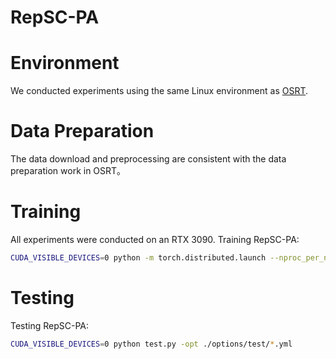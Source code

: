 # RepSC-PA
# Environment
We conducted experiments using the same Linux environment as [OSRT](https://github.com/Fanghua-Yu).

# Data Preparation
The data download and preprocessing are consistent with the data preparation work in OSRT。

# Training
All experiments were conducted on an RTX 3090.
Training RepSC-PA:
```Bash
CUDA_VISIBLE_DEVICES=0 python -m torch.distributed.launch --nproc_per_node=4 --master_port=7777 train.py -opt ./options/train/*.yml --launcher pytorch
```

# Testing
Testing RepSC-PA:
```Bash
CUDA_VISIBLE_DEVICES=0 python test.py -opt ./options/test/*.yml
```



